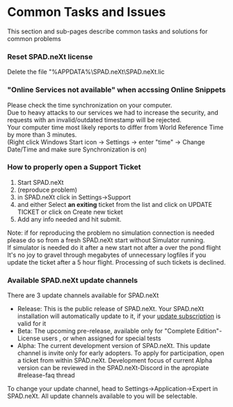 # Common Tasks and Issues

This section and sub-pages describe common tasks and solutions for common problems

### Reset SPAD.neXt license

Delete the file "%APPDATA%\SPAD.neXt\SPAD.neXt.lic

### "Online Services not available" when accssing Online Snippets

Please check the time synchronization on your computer. \
Due to heavy attacks to our services we had to increase the security, and requests with an invalid/outdated timestamp will be rejected. \
Your computer time most likely reports to differ from World Reference Time by more than 3 minutes. \
(Right click Windows Start icon -> Settings -> enter "time" -> Change Date/Time and make sure Synchronization is on)

### How to properly open a Support Ticket

1. Start SPAD.neXt
2. (reproduce problem)
3. in SPAD.neXt click in Settings->Support
4. and either Select **an exiting** ticket from the list and click on UPDATE TICKET or click on Create new ticket
5. Add any info needed and hit submit.

Note: if for reproducing the problem no simulation connection is needed please do so from a fresh SPAD.neXt start without Simulator running.\
If simulator is needed do it after a new start not after a over the pond flight\
It's no joy to gravel through megabytes of unnecessary logfiles if you update the ticket after a 5 hour flight. Processing of such tickets is declined.

### Available SPAD.neXt update channels&#x20;

There are 3 update channels available for SPAD.neXt

* Release: This is the public release of SPAD.neXt. Your SPAD.neXt installation will automatically update to it, if your [update subscription](https://www.spadnext.com/discover/discover/updatesubscription.html) is valid for it
* Beta: The upcoming pre-release, available only for "Complete Edition"-License users , or when assigned for special tests
* Alpha: The current development version of SPAD.neXt. This update channel is invite only for early adopters. To apply for participation, open a ticket from within SPAD.neXt. Development focus of current Alpha version can be reviewed in the SPAD.neXt-Discord in the apropiate #release-faq thread

To change your update channel, head to Settings->Application->Expert in SPAD.neXt. All update channels available to you will be selectable.

